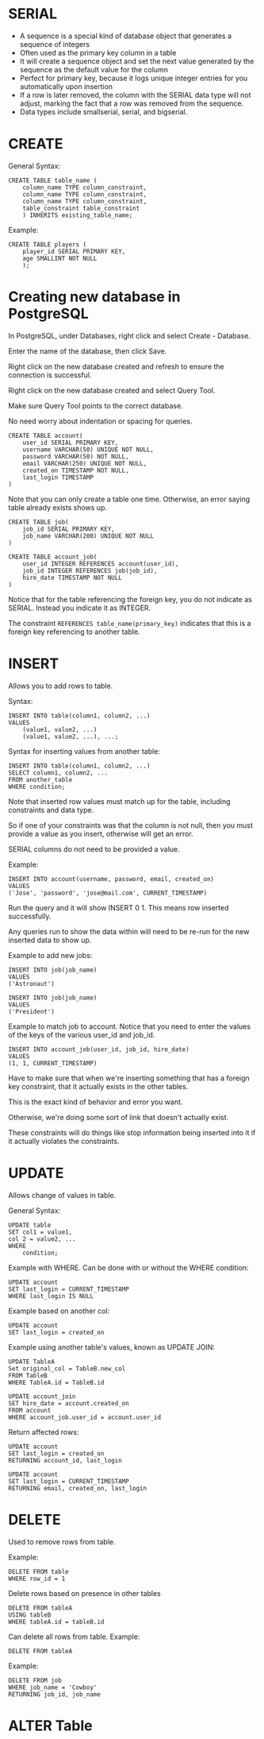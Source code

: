 # SERIAL

* A sequence is a special kind of database object that generates a sequence of integers
* Often used as the primary key column in a table
* It will create a sequence object and set the next value generated by the sequence as the default value for the column
* Perfect for primary key, because it logs unique integer entries for you automatically upon insertion
* If a row is later removed, the column with the SERIAL data type will not adjust, marking the fact that a row was removed from the sequence.
* Data types include smallserial, serial, and bigserial.





# CREATE

General Syntax:
```
CREATE TABLE table_name (
	column_name TYPE column_constraint,
	column_name TYPE column_constraint,
	column_name TYPE column_constraint,
	table_constraint table_constraint
	) INHERITS existing_table_name;
```

Example:
```
CREATE TABLE players (
	player_id SERIAL PRIMARY KEY,
	age SMALLINT NOT NULL
	);
```



# Creating new database in PostgreSQL

In PostgreSQL, under Databases, right click and select Create - Database.

Enter the name of the database, then click Save.

Right click on the new database created and refresh to ensure the connection is successful.

Right click on the new database created and select Query Tool.

Make sure Query Tool points to the correct database.


No need worry about indentation or spacing for queries.


```
CREATE TABLE account(
    user_id SERIAL PRIMARY KEY,
    username VARCHAR(50) UNIQUE NOT NULL,
    password VARCHAR(50) NOT NULL,
    email VARCHAR(250) UNIQUE NOT NULL,
    created_on TIMESTAMP NOT NULL,
    last_login TIMESTAMP
)
```

Note that you can only create a table one time. Otherwise, an error saying table already exists shows up.

```
CREATE TABLE job(
    job_id SERIAL PRIMARY KEY,
    job_name VARCHAR(200) UNIQUE NOT NULL
)
```

```
CREATE TABLE account_job(
    user_id INTEGER REFERENCES account(user_id),
    job_id INTEGER REFERENCES job(job_id),
    hire_date TIMESTAMP NOT NULL
)
```

Notice that for the table referencing the foreign key, you do not indicate as SERIAL. Instead you indicate it as INTEGER.

The constraint `REFERENCES table_name(primary_key)` indicates that this is a foreign key referencing to another table.





# INSERT

Allows you to add rows to table.

Syntax:
```
INSERT INTO table(column1, column2, ...)
VALUES
    (value1, value2, ...)
    (value1, value2, ...), ...;
```

Syntax for inserting values from another table:
```
INSERT INTO table(column1, column2, ...)
SELECT column1, column2, ...
FROM another_table
WHERE condition;
```

Note that inserted row values must match up for the table, including constraints and data type.

So if one of your constraints was that the column is not null, then you must provide a value as you insert, otherwise will get an error.

SERIAL columns do not need to be provided a value.

Example:

```
INSERT INTO account(username, password, email, created_on)
VALUES
('Jose', 'password', 'jose@mail.com', CURRENT_TIMESTAMP)
```

Run the query and it will show INSERT 0 1. This means row inserted successfully.

Any queries run to show the data within will need to be re-run for the new inserted data to show up.

Example to add new jobs:
```
INSERT INTO job(job_name)
VALUES
('Astronaut')
```

```
INSERT INTO job(job_name)
VALUES
('President')
```

Example to match job to account. Notice that you need to enter the values of the keys of the various user_id and job_id.

```
INSERT INTO account_job(user_id, job_id, hire_date)
VALUES
(1, 1, CURRENT_TIMESTAMP)
```

Have to make sure that when we're inserting something that has a foreign key constraint, that it actually exists in the other tables.

This is the exact kind of behavior and error you want.

Otherwise, we're doing some sort of link that doesn't actually exist.

These constraints will do things like stop information being inserted into it if it actually violates the constraints.





# UPDATE

Allows change of values in table.

General Syntax:

```
UPDATE table
SET col1 = value1,
col 2 = value2, ...
WHERE
    condition;
```

Example with WHERE. Can be done with or without the WHERE condition:

```
UPDATE account
SET last_login = CURRENT_TIMESTAMP
WHERE last_login IS NULL
```

Example based on another col:

```
UPDATE account
SET last_login = created_on
```

Example using another table's values, known as UPDATE JOIN:

```
UPDATE TableA
Set original_col = TableB.new_col
FROM TableB
WHERE TableA.id = TableB.id
```

```
UPDATE account_join
SET hire_date = account.created_on
FROM account
WHERE account_job.user_id = account.user_id
```

Return affected rows:

```
UPDATE account
SET last_login = created_on
RETURNING account_id, last_login
```

```
UPDATE account
SET last_login = CURRENT_TIMESTAMP
RETURNING email, created_on, last_login
```



# DELETE

Used to remove rows from table.

Example:

```
DELETE FROM table
WHERE row_id = 1
```

Delete rows based on presence in other tables

```
DELETE FROM tableA
USING tableB
WHERE tableA.id = tableB.id
```

Can delete all rows from table. Example:

```
DELETE FROM tableA
```

Example:

```
DELETE FROM job
WHERE job_name = 'Cowboy'
RETURNING job_id, job_name
```



# ALTER Table

